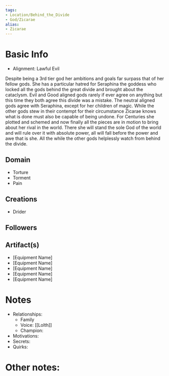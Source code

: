 ```yaml
---
tags:
- Location/Behind_the_Divide
- God/Zicarae
alias:
- Zicarae
---
```


# Basic Info
- Alignment: Lawful Evil

Despite being a 3rd tier god her ambitions and goals far surpass that of her fellow gods. She has a particular hatred for Seraphina the goddess who locked all the gods behind the great divide and brought about the cataclysm. Evil and Good aligned gods rarely if ever agree on anything but this time they both agree this divide was a mistake. The neutral aligned gods agree with Seraphina, except for her children of magic. While the other gods stew in their contempt for their circumstance Zicarae knows what is done must also be capable of being undone. For Centuries she plotted and schemed and now finally all the pieces are in motion to bring about her rival in the world. There she will stand the sole God of the world and will rule over it with absolute power, all will fall before the power and awe that is she. All the while the other gods helplessly watch from behind the divide.


## Domain
- Torture
- Torment
- Pain

## Creations
- Drider

## Followers

## Artifact(s)
- [Equipment Name]
- [Equipment Name]
- [Equipment Name]
- [Equipment Name]
- [Equipment Name]

# Notes
- Relationships: 
	- Family
	- Voice: [[Lolth]]
	- Champion: 
- Motivations: 
- Secrets: 
- Quirks: 

# Other notes: 
